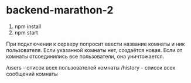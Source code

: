 # backend-marathon-2

1. npm install
2. npm start

При подключении к серверу попросит ввести название комнаты и ник пользователя.
Если указанной комнаты нет, создаётся новая.
Если от комнаты отсоединились все пользователи, она уничтожается.

/users - список всех пользователей комнаты
/history - список всех сообщений комнаты

